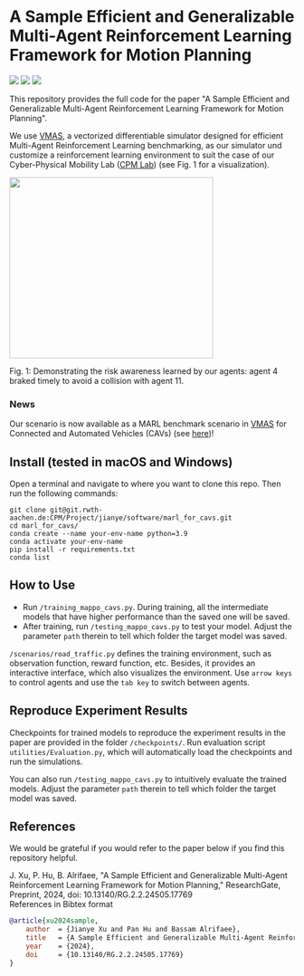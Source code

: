 # A Sample Efficient and Generalizable Multi-Agent Reinforcement Learning Framework for Motion Planning
<!-- icons from https://simpleicons.org/ -->
<a href="http://dx.doi.org/10.13140/RG.2.2.24505.17769" target="_blank"><img src="https://img.shields.io/badge/Preprint-Paper-00629B"></a>
<a href="https://youtu.be/36gCamoqEcA" target="_blank"><img src="https://img.shields.io/badge/-Video-FF0000?logo=YouTube"></a>
<a href="https://github.com/cas-lab-munich/generalizable-marl" target="_blank"><img src="https://img.shields.io/badge/-GitHub-181717?logo=GitHub"></a>

This repository provides the full code for the paper "A Sample Efficient and Generalizable Multi-Agent Reinforcement Learning Framework for Motion Planning".

We use <a href="https://github.com/proroklab/VectorizedMultiAgentSimulator" target="_blank">VMAS</a>, a vectorized differentiable simulator designed for efficient Multi-Agent Reinforcement Learning benchmarking, as our simulator und customize a reinforcement learning environment to suit the case of our Cyber-Physical Mobility Lab (<a href="https://cpm.embedded.rwth-aachen.de/">CPM Lab</a>) (see Fig. 1 for a visualization).

<img src="assets/generalizable-MARL.gif" width="360" height="320"/>
<p>Fig. 1: Demonstrating the risk awareness learned by our agents: agent 4 braked timely to avoid a collision with agent 11.</p>

### News
Our scenario is now available as a MARL benchmark scenario in <a href="https://github.com/proroklab/VectorizedMultiAgentSimulator" target="_blank">VMAS</a> for Connected and Automated Vehicles (CAVs) (see <a href="https://github.com/proroklab/VectorizedMultiAgentSimulator/blob/main/vmas/scenarios/road_traffic.py">here</a>)!

## Install (tested in macOS and Windows)
Open a terminal and navigate to where you want to clone this repo. Then run the following commands:
```
git clone git@git.rwth-aachen.de:CPM/Project/jianye/software/marl_for_cavs.git
cd marl_for_cavs/
conda create --name your-env-name python=3.9
conda activate your-env-name
pip install -r requirements.txt
conda list
```

## How to Use
- Run `/training_mappo_cavs.py`. During training, all the intermediate models that have higher performance than the saved one will be saved.
- After training, run `/testing_mappo_cavs.py` to test your model. Adjust the parameter `path` therein to tell which folder the target model was saved.

`/scenarios/road_traffic.py` defines the training environment, such as observation function, reward function, etc. Besides, it provides an interactive interface, which also visualizes the environment. Use `arrow keys` to control agents and use the `tab key` to switch between agents.

## Reproduce Experiment Results
Checkpoints for trained models to reproduce the experiment results in the paper are provided in the folder `/checkpoints/`. Run evaluation script `utilities/Evaluation.py`, which will automatically load the checkpoints and run the simulations.

You can also run `/testing_mappo_cavs.py` to intuitively evaluate the trained models. Adjust the parameter `path` therein to tell which folder the target model was saved.

## References
We would be grateful if you would refer to the paper below if you find this repository helpful.


<summary>
J. Xu, P. Hu, B. Alrifaee, "A Sample Efficient and Generalizable Multi-Agent Reinforcement Learning Framework for Motion Planning," ResearchGate, Preprint, 2024, doi: 10.13140/RG.2.2.24505.17769
<br>

</summary>

<summary>
References in Bibtex format
</summary>
<p>

```bibtex
@article{xu2024sample,
    author  = {Jianye Xu and Pan Hu and Bassam Alrifaee},
    title   = {A Sample Efficient and Generalizable Multi-Agent Reinforcement Learning Framework for Motion Planning},
    year    = {2024},
    doi     = {10.13140/RG.2.2.24505.17769}
}
```

</p>